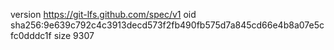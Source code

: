 version https://git-lfs.github.com/spec/v1
oid sha256:9e639c792c4c3913decd573f2fb490fb575d7a845cd66e4b8a07e5cfc0dddc1f
size 9307
